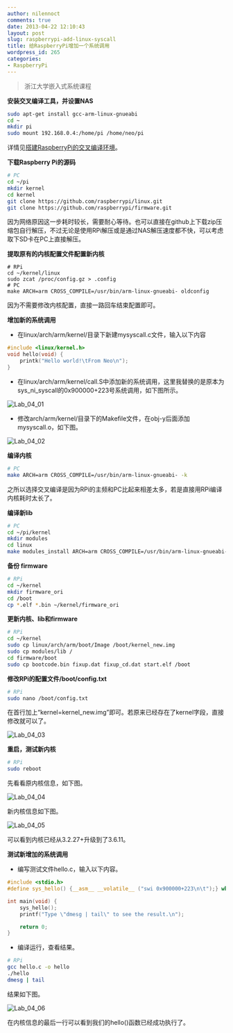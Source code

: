 ```yaml
---
author: nilennoct
comments: true
date: 2013-04-22 12:10:43
layout: post
slug: raspberrypi-add-linux-syscall
title: 给RaspberryPi增加一个系统调用
wordpress_id: 265
categories:
- RaspberryPi
---
```


> 浙江大学嵌入式系统课程

**安装交叉编译工具，并设置NAS**

``` bash
sudo apt-get install gcc-arm-linux-gnueabi
cd ~
mkdir pi
sudo mount 192.168.0.4:/home/pi /home/neo/pi
```

详情见[搭建RaspberryPi的交叉编译环境](http://www.nilennoct.com/raspberrypi-cross-compile/)。

**下载Raspberry Pi的源码**

``` bash
# PC
cd ~/pi
mkdir kernel
cd kernel
git clone https://github.com/raspberrypi/linux.git
git clone https://github.com/raspberrypi/firmware.git
```

因为网络原因这一步耗时较长，需要耐心等待。也可以直接在github上下载zip压缩包自行解压，不过无论是使用RPi解压或是通过NAS解压速度都不快，可以考虑取下SD卡在PC上直接解压。
<!-- more -->

**提取原有的内核配置文件配置新内核**

```
# RPi
cd ~/kernel/linux
sudo zcat /proc/config.gz > .config
# PC
make ARCH=arm CROSS_COMPILE=/usr/bin/arm-linux-gnueabi- oldconfig
```

因为不需要修改内核配置，直接一路回车结束配置即可。

**增加新的系统调用**

- 在linux/arch/arm/kernel/目录下新建mysyscall.c文件，输入以下内容

``` c
#include <linux/kernel.h>
void hello(void) {
	printk("Hello world!\tFrom Neo\n");
}
```

- 在linux/arch/arm/kernel/call.S中添加新的系统调用，这里我替换的是原本为sys_ni_syscall的0x900000+223号系统调用，如下图所示。

![Lab_04_01](http://img.nilennoct.com/wp-content/uploads/2013/04/Lab_04_01.png)

- 修改arch/arm/kernel/目录下的Makeﬁle文件，在obj-y后面添加mysyscall.o，如下图。

![Lab_04_02](http://img.nilennoct.com/wp-content/uploads/2013/04/Lab_04_02.png)

**编译内核**

``` bash
# PC
make ARCH=arm CROSS_COMPILE=/usr/bin/arm-linux-gnueabi- -k
```

之所以选择交叉编译是因为RPi的主频和PC比起来相差太多，若是直接用RPi编译内核耗时太长了。

**编译新lib**

``` bash
# PC
cd ~/pi/kernel
mkdir modules
cd linux
make modules_install ARCH=arm CROSS_COMPILE=/usr/bin/arm-linux-gnueabi- INSTALL_MOD_PATH=../modules
```

**备份 firmware**

``` bash
# RPi
cd ~/kernel
mkdir firmware_ori
cd /boot
cp *.elf *.bin ~/kernel/firmware_ori
```

**更新内核、lib和firmware**

``` bash
# RPi
cd ~/kernel
sudo cp linux/arch/arm/boot/Image /boot/kernel_new.img
sudo cp modules/lib /
cd firmware/boot
sudo cp bootcode.bin fixup.dat fixup_cd.dat start.elf /boot
```

**修改RPi的配置文件/boot/config.txt**

``` bash
# RPi
sudo nano /boot/config.txt
```

在首行加上“kernel=kernel_new.img”即可。若原来已经存在了kernel字段，直接修改就可以了。

![Lab_04_03](http://img.nilennoct.com/wp-content/uploads/2013/04/Lab_04_03.png)

**重启，测试新内核**

``` bash
# RPi
sudo reboot
```

先看看原内核信息，如下图。

![Lab_04_04](http://img.nilennoct.com/wp-content/uploads/2013/04/Lab_04_04.png)

新内核信息如下图。

![Lab_04_05](http://img.nilennoct.com/wp-content/uploads/2013/04/Lab_04_05.png)

可以看到内核已经从3.2.27+升级到了3.6.11。

**测试新增加的系统调用**

- 编写测试文件hello.c，输入以下内容。

``` c
#include <stdio.h>
#define sys_hello() {__asm__ __volatile__ ("swi 0x900000+223\n\t");} while(0)

int main(void) {
	sys_hello();
	printf("Type \"dmesg | tail\" to see the result.\n");

	return 0;
}
```

- 编译运行，查看结果。

``` bash
# RPi
gcc hello.c -o hello
./hello
dmesg | tail
```

结果如下图。

![Lab_04_06](http://img.nilennoct.com/wp-content/uploads/2013/04/Lab_04_06.png)

在内核信息的最后一行可以看到我们的hello()函数已经成功执行了。
